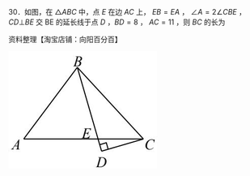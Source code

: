 30．如图，在 $\triangle A B C$ 中，点 $E$ 在边 $A C$ 上， $E B = E A$ ， $\angle A = 2 \angle C B E$ ， $C D \bot B E$ 交 BE 的延长线于点 $D$ ，$B D { = } 8$ ， $A C { = } 1 1$ ，则 $B C$ 的长为

资料整理【淘宝店铺：向阳百分百】

![](<../../qs_image_DB/专题1-6_二倍角的解题策略：倍半角模型与绝配角（解析版）_/281bb7166adff78c22a135a5d4e4cf62d658f3ffe7720fe702f3a3bf39728c68.jpg>)
